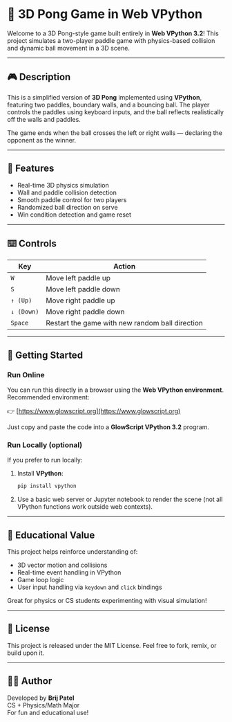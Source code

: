 # 🏓 3D Pong Game in Web VPython

Welcome to a 3D Pong-style game built entirely in **Web VPython 3.2**! This project simulates a two-player paddle game with physics-based collision and dynamic ball movement in a 3D scene.

---

## 🎮 Description

This is a simplified version of **3D Pong** implemented using **VPython**, featuring two paddles, boundary walls, and a bouncing ball. The player controls the paddles using keyboard inputs, and the ball reflects realistically off the walls and paddles.

The game ends when the ball crosses the left or right walls — declaring the opponent as the winner.

---

## 🧩 Features

- Real-time 3D physics simulation
- Wall and paddle collision detection
- Smooth paddle control for two players
- Randomized ball direction on serve
- Win condition detection and game reset

---

## ⌨️ Controls

| Key        | Action                      |
|------------|-----------------------------|
| `W`        | Move left paddle up         |
| `S`        | Move left paddle down       |
| `↑ (Up)`   | Move right paddle up        |
| `↓ (Down)` | Move right paddle down      |
| `Space`    | Restart the game with new random ball direction |

---

## 🚀 Getting Started

### Run Online

You can run this directly in a browser using the **Web VPython environment**. Recommended environment:

👉 [https://www.glowscript.org](https://www.glowscript.org)

Just copy and paste the code into a **GlowScript VPython 3.2** program.

### Run Locally (optional)

If you prefer to run locally:
1. Install **VPython**:
    ```bash
    pip install vpython
    ```
2. Use a basic web server or Jupyter notebook to render the scene (not all VPython functions work outside web contexts).

---

## 🧠 Educational Value

This project helps reinforce understanding of:
- 3D vector motion and collisions
- Real-time event handling in VPython
- Game loop logic
- User input handling via `keydown` and `click` bindings

Great for physics or CS students experimenting with visual simulation!

---

## 📄 License

This project is released under the MIT License. Feel free to fork, remix, or build upon it.

---

## 🙋‍♂️ Author

Developed by **Brij Patel**  
CS + Physics/Math Major  
For fun and educational use!

